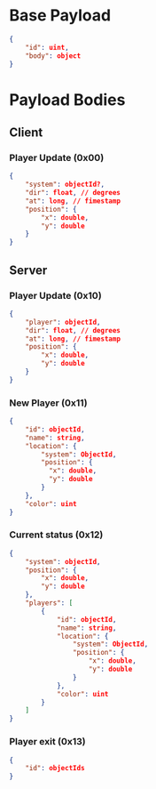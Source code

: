 # Base Payload
```json
{
    "id": uint,
    "body": object
}
```

# Payload Bodies
## Client
### Player Update (0x00)
```json
{
    "system": objectId?,
    "dir": float, // degrees
    "at": long, // fimestamp
    "position": {
        "x": double,
        "y": double
    }
}
```

## Server
### Player Update (0x10)
```json
{
    "player": objectId,
    "dir": float, // degrees
    "at": long, // fimestamp
    "position": {
        "x": double,
        "y": double
    }
}
```

### New Player (0x11)
```json
{
    "id": objectId,
    "name": string,
    "location": {
        "system": ObjectId,
        "position": {
          "x": double,
          "y": double
        }
    },
    "color": uint
}
```

### Current status (0x12)
```json
{
    "system": objectId,
    "position": {
        "x": double,
        "y": double
    },
    "players": [
        {
            "id": objectId,
            "name": string,
            "location": {
                "system": ObjectId,
                "position": {
                    "x": double,
                    "y": double
                }
            },
            "color": uint
        }
    ]
}
```

### Player exit (0x13)
```json
{
    "id": objectIds
}
```